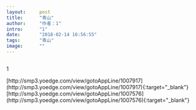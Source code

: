 ```yaml
---
layout:     post
title:      "青山"
author:     "作者：1"
intro:      "1"
date:       "2018-02-14 16:56:55"
tags:       "青山"
image:      ""
---
```

<div style="text-align: center">
<p><img src=""/></p>
</div>
<p class="post-meta">
<span>1</span>
</p>
[http://smp3.yoedge.com/view/gotoAppLine/1007917](http://smp3.yoedge.com/view/gotoAppLine/1007917){:target="_blank"}
[http://smp3.yoedge.com/view/gotoAppLine/1007576](http://smp3.yoedge.com/view/gotoAppLine/1007576){:target="_blank"}


